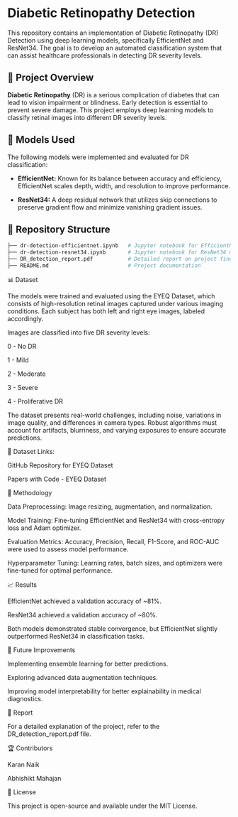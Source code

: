 # Diabetic Retinopathy Detection

This repository contains an implementation of Diabetic Retinopathy (DR) Detection using deep learning models, specifically EfficientNet and ResNet34. The goal is to develop an automated classification system that can assist healthcare professionals in detecting DR severity levels.

## 📌 Project Overview

**Diabetic Retinopathy** (DR) is a serious complication of diabetes that can lead to vision impairment or blindness. Early detection is essential to prevent severe damage. This project employs deep learning models to classify retinal images into different DR severity levels.

## 🚀 Models Used

The following models were implemented and evaluated for DR classification:

- **EfficientNet:** Known for its balance between accuracy and efficiency, EfficientNet scales depth, width, and resolution to improve performance.

- **ResNet34:** A deep residual network that utilizes skip connections to preserve gradient flow and minimize vanishing gradient issues.

## 📂 Repository Structure

```bash
├── dr-detection-efficientnet.ipynb   # Jupyter notebook for EfficientNet model
├── dr-detection-resnet34.ipynb       # Jupyter notebook for ResNet34 model
├── DR_detection_report.pdf           # Detailed report on project findings
├── README.md                         # Project documentation
```

📊 Dataset

The models were trained and evaluated using the EYEQ Dataset, which consists of high-resolution retinal images captured under various imaging conditions. Each subject has both left and right eye images, labeled accordingly.

Images are classified into five DR severity levels:

0 - No DR

1 - Mild

2 - Moderate

3 - Severe

4 - Proliferative DR

The dataset presents real-world challenges, including noise, variations in image quality, and differences in camera types. Robust algorithms must account for artifacts, blurriness, and varying exposures to ensure accurate predictions.

📌 Dataset Links:

GitHub Repository for EYEQ Dataset

Papers with Code - EYEQ Dataset

🔧 Methodology

Data Preprocessing: Image resizing, augmentation, and normalization.

Model Training: Fine-tuning EfficientNet and ResNet34 with cross-entropy loss and Adam optimizer.

Evaluation Metrics: Accuracy, Precision, Recall, F1-Score, and ROC-AUC were used to assess model performance.

Hyperparameter Tuning: Learning rates, batch sizes, and optimizers were fine-tuned for optimal performance.

📈 Results

EfficientNet achieved a validation accuracy of ~81%.

ResNet34 achieved a validation accuracy of ~80%.

Both models demonstrated stable convergence, but EfficientNet slightly outperformed ResNet34 in classification tasks.

📌 Future Improvements

Implementing ensemble learning for better predictions.

Exploring advanced data augmentation techniques.

Improving model interpretability for better explainability in medical diagnostics.

📝 Report

For a detailed explanation of the project, refer to the DR_detection_report.pdf file.

🏆 Contributors

Karan Naik

Abhishikt Mahajan

🔗 License

This project is open-source and available under the MIT License.

